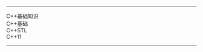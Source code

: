 
***********************************************

C++基础知识 <br>
C++基础 <br>
C++STL <br>
C++11 <br>


***********************************************
